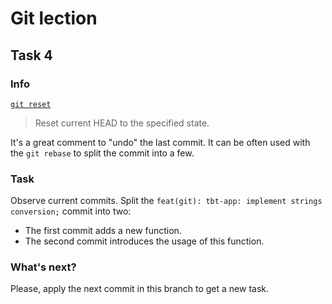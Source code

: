 # Git lection

## Task 4

### Info

[`git reset`](https://git-scm.com/docs/git-reset)

> Reset current HEAD to the specified state.

It's a great comment to "undo" the last commit. It can be often used with the `git rebase` to split the commit into a few.

### Task

Observe current commits. Split the `feat(git): tbt-app: implement strings conversion;` commit into two:

* The first commit adds a new function.
* The second commit introduces the usage of this function.

### What's next?

Please, apply the next commit in this branch to get a new task.
